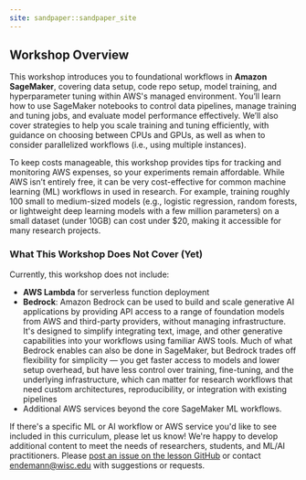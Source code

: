 ```yaml
---
site: sandpaper::sandpaper_site
---
```


## Workshop Overview

This workshop introduces you to foundational workflows in **Amazon SageMaker**, covering data setup, code repo setup, model training, and hyperparameter tuning within AWS's managed environment. You’ll learn how to use SageMaker notebooks to control data pipelines, manage training and tuning jobs, and evaluate model performance effectively. We’ll also cover strategies to help you scale training and tuning efficiently, with guidance on choosing between CPUs and GPUs, as well as when to consider parallelized workflows (i.e., using multiple instances).

To keep costs manageable, this workshop provides tips for tracking and monitoring AWS expenses, so your experiments remain affordable. While AWS isn’t entirely free, it can be very cost-effective for common machine learning (ML) workflows in used in research. For example, training roughly 100 small to medium-sized models (e.g., logistic regression, random forests, or lightweight deep learning models with a few million parameters) on a small dataset (under 10GB) can cost under $20, making it accessible for many research projects. 

### What This Workshop Does Not Cover (Yet)

Currently, this workshop does not include:

- **AWS Lambda** for serverless function deployment
- **Bedrock**: Amazon Bedrock can be used to build and scale generative AI applications by providing API access to a range of foundation models from AWS and third-party providers, without managing infrastructure. It's designed to simplify integrating text, image, and other generative capabilities into your workflows using familiar AWS tools. Much of what Bedrock enables can also be done in SageMaker, but Bedrock trades off flexibility for simplicity — you get faster access to models and lower setup overhead, but have less control over training, fine-tuning, and the underlying infrastructure, which can matter for research workflows that need custom architectures, reproducibility, or integration with existing pipelines
- Additional AWS services beyond the core SageMaker ML workflows.

If there's a specific ML or AI workflow or AWS service you'd like to see included in this curriculum, please let us know! We're happy to develop additional content to meet the needs of researchers, students, and ML/AI practitioners. Please [post an issue on the lesson GitHub](https://github.com/carpentries-incubator/ML_with_AWS_SageMaker/issues) or contact [endemann@wisc.edu](mailto:endemann@wisc.edu) with suggestions or requests.
